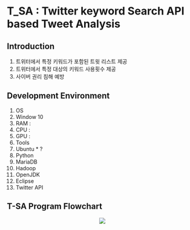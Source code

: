 # T_SA : Twitter keyword Search API based Tweet Analysis

## Introduction
1. 트위터에서 특정 키워드가 포함된 트윗 리스트 제공
2. 트위터에서 특정 대상의 키워드 사용횟수 제공
3. 사이버 권리 침해 예방

## Development Environment
1. OS
  1. Window 10
  2. RAM :
  3. CPU :
  4. GPU :
2. Tools
  1. Ubuntu
    * ?
  2. Python
  3. MariaDB
  4. Hadoop
  5. OpenJDK
  6. Eclipse
  7. Twitter API
  
## T-SA Program Flowchart
<p align="center"> 
<img src="https://github.com/SeokJune/BigData_VI_T-SA/blob/master/etc/T-SA%20Program%20Flowchart.jpg?raw=true">
</p>
